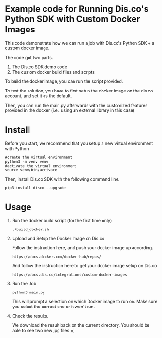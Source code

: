 # Example code for Running Dis.co's Python SDK with Custom Docker Images

This code demonstrate how we can run a job with Dis.co's Python SDK + a custom docker image.

The code got two parts.

1. The Dis.co SDK demo code
2. The custom docker build files and scripts

To build the docker image, you can run the script provided.

To test the solution, you have to first setup the docker image on the dis.co account, and set it as the default. 

Then, you can run the main.py afterwards with the customized features provided in the docker (i.e., using an external library in this case)

# Install

Before you start, we recommend that you setup a new virtual environment with Python

```
#create the virtual environment
python3 -m venv venv 
#activate the virtual environment
source venv/bin/activate
``` 

Then, install Dis.co SDK with the following command line.

```
pip3 install disco --upgrade

```

# Usage

1. Run the docker build script (for the first time only)

	```
	./build_docker.sh
	```

2. Upload and Setup the Docker Image on Dis.co 

	Follow the instruction here, and push your docker image up according.
	```
	https://docs.docker.com/docker-hub/repos/
	```

	And follow the instruction here to get your docker image setup on Dis.co

	```
	https://docs.dis.co/integrations/custom-docker-images
	```

3. Run the Job

	```
	python3 main.py
	```

	This will prompt a selection on which Docker image to run on. Make sure you select the correct one or it won't run.

4. Check the results.

	We download the result back on the current directory. You should be able to see two new jpg files =)
